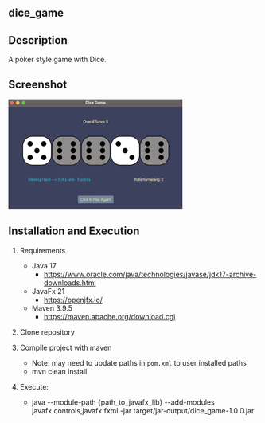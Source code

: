 ## dice_game

## Description

A poker style game with Dice.

## Screenshot

![alt text](src/main/java/resources/images/screenshot/screenshot-ui.png "Screenshot of UI")

## Installation and Execution

1. Requirements

   - Java 17
     - https://www.oracle.com/java/technologies/javase/jdk17-archive-downloads.html
   - JavaFx 21
     - https://openjfx.io/
   - Maven 3.9.5
     - https://maven.apache.org/download.cgi

2. Clone repository

3. Compile project with maven

   - Note: may need to update paths in `pom.xml` to user installed paths
   - mvn clean install

4. Execute:
   - java --module-path {path_to_javafx_lib} --add-modules javafx.controls,javafx.fxml -jar target/jar-output/dice_game-1.0.0.jar
